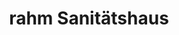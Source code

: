 ---
title: "rahm Sanitätshaus"
url: /euskirchen/rahm-sanitaetshaus-gottfried-disse-strasse/
shop: Sanitätshaus
---